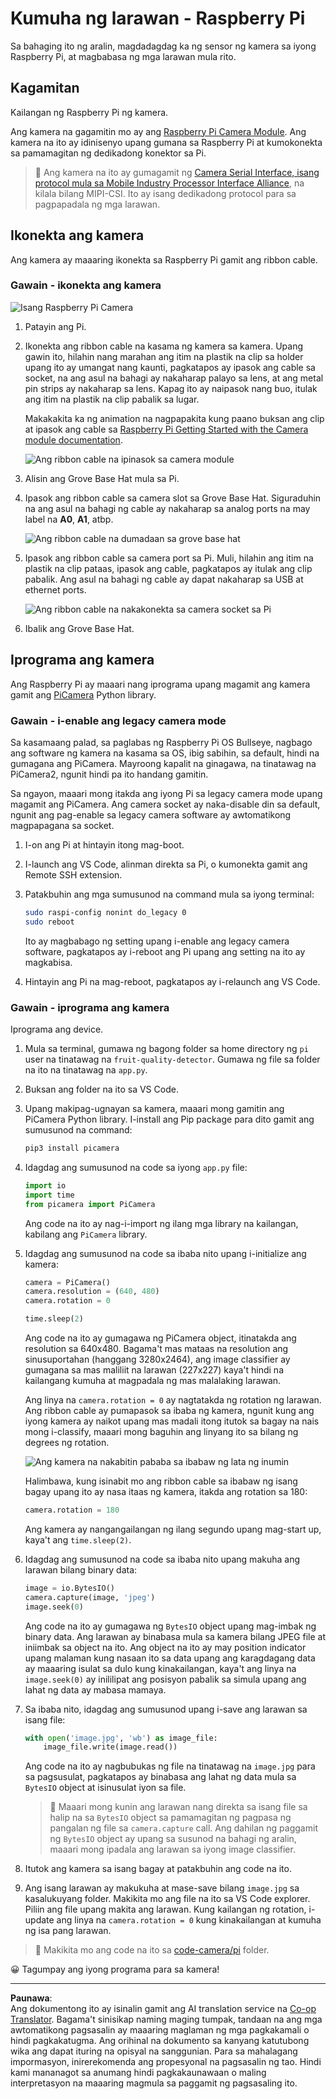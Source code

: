 <!--
CO_OP_TRANSLATOR_METADATA:
{
  "original_hash": "c677667095f6133eee418c7e53615d05",
  "translation_date": "2025-08-27T23:00:35+00:00",
  "source_file": "4-manufacturing/lessons/2-check-fruit-from-device/pi-camera.md",
  "language_code": "tl"
}
-->
# Kumuha ng larawan - Raspberry Pi

Sa bahaging ito ng aralin, magdadagdag ka ng sensor ng kamera sa iyong Raspberry Pi, at magbabasa ng mga larawan mula rito.

## Kagamitan

Kailangan ng Raspberry Pi ng kamera.

Ang kamera na gagamitin mo ay ang [Raspberry Pi Camera Module](https://www.raspberrypi.org/products/camera-module-v2/). Ang kamera na ito ay idinisenyo upang gumana sa Raspberry Pi at kumokonekta sa pamamagitan ng dedikadong konektor sa Pi.

> 💁 Ang kamera na ito ay gumagamit ng [Camera Serial Interface, isang protocol mula sa Mobile Industry Processor Interface Alliance](https://wikipedia.org/wiki/Camera_Serial_Interface), na kilala bilang MIPI-CSI. Ito ay isang dedikadong protocol para sa pagpapadala ng mga larawan.

## Ikonekta ang kamera

Ang kamera ay maaaring ikonekta sa Raspberry Pi gamit ang ribbon cable.

### Gawain - ikonekta ang kamera

![Isang Raspberry Pi Camera](../../../../../translated_images/pi-camera-module.4278753c31bd6e757aa2b858be97d72049f71616278cefe4fb5abb485b40a078.tl.png)

1. Patayin ang Pi.

1. Ikonekta ang ribbon cable na kasama ng kamera sa kamera. Upang gawin ito, hilahin nang marahan ang itim na plastik na clip sa holder upang ito ay umangat nang kaunti, pagkatapos ay ipasok ang cable sa socket, na ang asul na bahagi ay nakaharap palayo sa lens, at ang metal pin strips ay nakaharap sa lens. Kapag ito ay naipasok nang buo, itulak ang itim na plastik na clip pabalik sa lugar.

    Makakakita ka ng animation na nagpapakita kung paano buksan ang clip at ipasok ang cable sa [Raspberry Pi Getting Started with the Camera module documentation](https://projects.raspberrypi.org/en/projects/getting-started-with-picamera/2).

    ![Ang ribbon cable na ipinasok sa camera module](../../../../../translated_images/pi-camera-ribbon-cable.0bf82acd251611c21ac616f082849413e2b322a261d0e4f8fec344248083b07e.tl.png)

1. Alisin ang Grove Base Hat mula sa Pi.

1. Ipasok ang ribbon cable sa camera slot sa Grove Base Hat. Siguraduhin na ang asul na bahagi ng cable ay nakaharap sa analog ports na may label na **A0**, **A1**, atbp.

    ![Ang ribbon cable na dumadaan sa grove base hat](../../../../../translated_images/grove-base-hat-ribbon-cable.501fed202fcf73b11b2b68f6d246189f7d15d3e4423c572ddee79d77b4632b47.tl.png)

1. Ipasok ang ribbon cable sa camera port sa Pi. Muli, hilahin ang itim na plastik na clip pataas, ipasok ang cable, pagkatapos ay itulak ang clip pabalik. Ang asul na bahagi ng cable ay dapat nakaharap sa USB at ethernet ports.

    ![Ang ribbon cable na nakakonekta sa camera socket sa Pi](../../../../../translated_images/pi-camera-socket-ribbon-cable.a18309920b11800911082ed7aa6fb28e6d9be3a022e4079ff990016cae3fca10.tl.png)

1. Ibalik ang Grove Base Hat.

## Iprograma ang kamera

Ang Raspberry Pi ay maaari nang iprograma upang magamit ang kamera gamit ang [PiCamera](https://pypi.org/project/picamera/) Python library.

### Gawain - i-enable ang legacy camera mode

Sa kasamaang palad, sa paglabas ng Raspberry Pi OS Bullseye, nagbago ang software ng kamera na kasama sa OS, ibig sabihin, sa default, hindi na gumagana ang PiCamera. Mayroong kapalit na ginagawa, na tinatawag na PiCamera2, ngunit hindi pa ito handang gamitin.

Sa ngayon, maaari mong itakda ang iyong Pi sa legacy camera mode upang magamit ang PiCamera. Ang camera socket ay naka-disable din sa default, ngunit ang pag-enable sa legacy camera software ay awtomatikong magpapagana sa socket.

1. I-on ang Pi at hintayin itong mag-boot.

1. I-launch ang VS Code, alinman direkta sa Pi, o kumonekta gamit ang Remote SSH extension.

1. Patakbuhin ang mga sumusunod na command mula sa iyong terminal:

    ```sh
    sudo raspi-config nonint do_legacy 0
    sudo reboot
    ```

    Ito ay magbabago ng setting upang i-enable ang legacy camera software, pagkatapos ay i-reboot ang Pi upang ang setting na ito ay magkabisa.

1. Hintayin ang Pi na mag-reboot, pagkatapos ay i-relaunch ang VS Code.

### Gawain - iprograma ang kamera

Iprograma ang device.

1. Mula sa terminal, gumawa ng bagong folder sa home directory ng `pi` user na tinatawag na `fruit-quality-detector`. Gumawa ng file sa folder na ito na tinatawag na `app.py`.

1. Buksan ang folder na ito sa VS Code.

1. Upang makipag-ugnayan sa kamera, maaari mong gamitin ang PiCamera Python library. I-install ang Pip package para dito gamit ang sumusunod na command:

    ```sh
    pip3 install picamera
    ```

1. Idagdag ang sumusunod na code sa iyong `app.py` file:

    ```python
    import io
    import time
    from picamera import PiCamera
    ```

    Ang code na ito ay nag-i-import ng ilang mga library na kailangan, kabilang ang `PiCamera` library.

1. Idagdag ang sumusunod na code sa ibaba nito upang i-initialize ang kamera:

    ```python
    camera = PiCamera()
    camera.resolution = (640, 480)
    camera.rotation = 0
    
    time.sleep(2)
    ```

    Ang code na ito ay gumagawa ng PiCamera object, itinatakda ang resolution sa 640x480. Bagama't mas mataas na resolution ang sinusuportahan (hanggang 3280x2464), ang image classifier ay gumagana sa mas maliliit na larawan (227x227) kaya't hindi na kailangang kumuha at magpadala ng mas malalaking larawan.

    Ang linya na `camera.rotation = 0` ay nagtatakda ng rotation ng larawan. Ang ribbon cable ay pumapasok sa ibaba ng kamera, ngunit kung ang iyong kamera ay naikot upang mas madali itong itutok sa bagay na nais mong i-classify, maaari mong baguhin ang linyang ito sa bilang ng degrees ng rotation.

    ![Ang kamera na nakabitin pababa sa ibabaw ng lata ng inumin](../../../../../translated_images/pi-camera-upside-down.5376961ba31459883362124152ad6b823d5ac5fc14e85f317e22903bd681c2b6.tl.png)

    Halimbawa, kung isinabit mo ang ribbon cable sa ibabaw ng isang bagay upang ito ay nasa itaas ng kamera, itakda ang rotation sa 180:

    ```python
    camera.rotation = 180
    ```

    Ang kamera ay nangangailangan ng ilang segundo upang mag-start up, kaya't ang `time.sleep(2)`.

1. Idagdag ang sumusunod na code sa ibaba nito upang makuha ang larawan bilang binary data:

    ```python
    image = io.BytesIO()
    camera.capture(image, 'jpeg')
    image.seek(0)
    ```

    Ang code na ito ay gumagawa ng `BytesIO` object upang mag-imbak ng binary data. Ang larawan ay binabasa mula sa kamera bilang JPEG file at iniimbak sa object na ito. Ang object na ito ay may position indicator upang malaman kung nasaan ito sa data upang ang karagdagang data ay maaaring isulat sa dulo kung kinakailangan, kaya't ang linya na `image.seek(0)` ay inililipat ang posisyon pabalik sa simula upang ang lahat ng data ay mabasa mamaya.

1. Sa ibaba nito, idagdag ang sumusunod upang i-save ang larawan sa isang file:

    ```python
    with open('image.jpg', 'wb') as image_file:
        image_file.write(image.read())
    ```

    Ang code na ito ay nagbubukas ng file na tinatawag na `image.jpg` para sa pagsusulat, pagkatapos ay binabasa ang lahat ng data mula sa `BytesIO` object at isinusulat iyon sa file.

    > 💁 Maaari mong kunin ang larawan nang direkta sa isang file sa halip na sa `BytesIO` object sa pamamagitan ng pagpasa ng pangalan ng file sa `camera.capture` call. Ang dahilan ng paggamit ng `BytesIO` object ay upang sa susunod na bahagi ng aralin, maaari mong ipadala ang larawan sa iyong image classifier.

1. Itutok ang kamera sa isang bagay at patakbuhin ang code na ito.

1. Ang isang larawan ay makukuha at mase-save bilang `image.jpg` sa kasalukuyang folder. Makikita mo ang file na ito sa VS Code explorer. Piliin ang file upang makita ang larawan. Kung kailangan ng rotation, i-update ang linya na `camera.rotation = 0` kung kinakailangan at kumuha ng isa pang larawan.

> 💁 Makikita mo ang code na ito sa [code-camera/pi](../../../../../4-manufacturing/lessons/2-check-fruit-from-device/code-camera/pi) folder.

😀 Tagumpay ang iyong programa para sa kamera!

---

**Paunawa**:  
Ang dokumentong ito ay isinalin gamit ang AI translation service na [Co-op Translator](https://github.com/Azure/co-op-translator). Bagama't sinisikap naming maging tumpak, tandaan na ang mga awtomatikong pagsasalin ay maaaring maglaman ng mga pagkakamali o hindi pagkakatugma. Ang orihinal na dokumento sa kanyang katutubong wika ang dapat ituring na opisyal na sanggunian. Para sa mahalagang impormasyon, inirerekomenda ang propesyonal na pagsasalin ng tao. Hindi kami mananagot sa anumang hindi pagkakaunawaan o maling interpretasyon na maaaring magmula sa paggamit ng pagsasaling ito.
